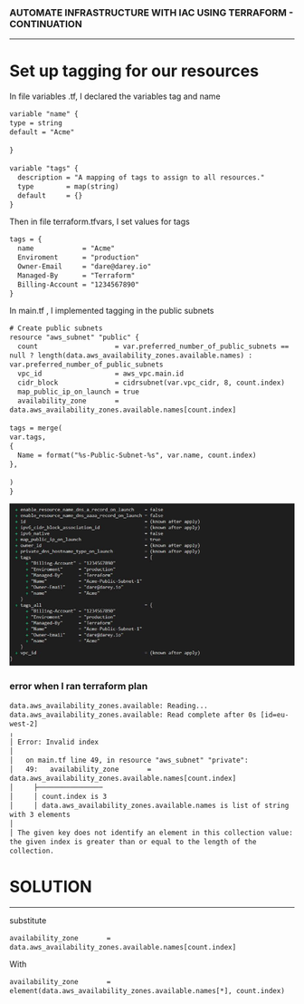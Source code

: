 ### AUTOMATE INFRASTRUCTURE WITH IAC USING TERRAFORM - CONTINUATION
---

# Set up tagging for our resources

In file variables .tf, I declared the variables tag and name

```
variable "name" {
type = string
default = "Acme"

}

variable "tags" {
  description = "A mapping of tags to assign to all resources."
  type        = map(string)
  default     = {}
}

```
Then in file terraform.tfvars, I set values for tags

```
tags = {
  name            = "Acme"
  Enviroment      = "production"
  Owner-Email     = "dare@darey.io"
  Managed-By      = "Terraform"
  Billing-Account = "1234567890"
}

```

In main.tf , I implemented tagging in the public subnets

```
# Create public subnets
resource "aws_subnet" "public" {
  count                   = var.preferred_number_of_public_subnets == null ? length(data.aws_availability_zones.available.names) : var.preferred_number_of_public_subnets
  vpc_id                  = aws_vpc.main.id
  cidr_block              = cidrsubnet(var.vpc_cidr, 8, count.index)
  map_public_ip_on_launch = true
  availability_zone       = data.aws_availability_zones.available.names[count.index]

tags = merge(
var.tags,
{
  Name = format("%s-Public-Subnet-%s", var.name, count.index)
},

)
}

```

![Tagging Public Subnets](./images/tagging1.JPG)  

### error when I ran terraform plan

```
data.aws_availability_zones.available: Reading...
data.aws_availability_zones.available: Read complete after 0s [id=eu-west-2]
╷
│ Error: Invalid index
│
│   on main.tf line 49, in resource "aws_subnet" "private":
│   49:   availability_zone       = data.aws_availability_zones.available.names[count.index]
│     ├────────────────
│     │ count.index is 3
│     │ data.aws_availability_zones.available.names is list of string with 3 elements
│
│ The given key does not identify an element in this collection value: the given index is greater than or equal to the length of the collection.

```

# SOLUTION
---
substitute
```
availability_zone       = data.aws_availability_zones.available.names[count.index]
````
With

```
availability_zone       = element(data.aws_availability_zones.available.names[*], count.index)

```
